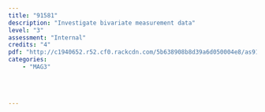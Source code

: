 ```yaml
---
title: "91581"
description: "Investigate bivariate measurement data"
level: "3"
assessment: "Internal"
credits: "4"
pdf: "http://c1940652.r52.cf0.rackcdn.com/5b638908b8d39a6d050004e8/as91581.pdf"
categories:
    - "MAG3"
    
    
    
    
---
```

